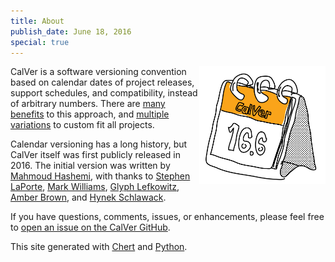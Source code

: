 ```yaml
---
title: About
publish_date: June 18, 2016
special: true
---
```


<img width=40% align=right src="/uploads/calver_cal_med.png">

CalVer is a software versioning convention based on calendar dates of
project releases, support schedules, and compatibility, instead of
arbitrary numbers. There are [many benefits][designing_a_version] to
this approach, and [multiple variations][calver_overview] to custom
fit all projects.

Calendar versioning has a long history, but CalVer itself was first
publicly released in 2016. The initial version was written by
[Mahmoud Hashemi][mahmoud], with thanks to [Stephen LaPorte][stephen],
[Mark Williams][mark], [Glyph Lefkowitz][glyph],
[Amber Brown][hawkowl], and [Hynek Schlawack][hynek].

If you have questions, comments, issues, or enhancements, please feel
free to [open an issue on the CalVer GitHub][issue].

This site generated with [Chert][chert] and [Python][python].

[designing_a_version]: http://sedimental.org/designing_a_version.html
[calver_overview]: /overview.html

[mahmoud]: http://sedimental.org
[stephen]: https://twitter.com/sklaporte
[mark]: https://enotuniq.org/
[glyph]: https://twitter.com/glyph
[hawkowl]: https://github.com/hawkowl
[hynek]: https://twitter.com/hynek

[issue]: https://github.com/mahmoud/calver/issues

[chert]: https://github.com/mahmoud/chert
[python]: http://python.org
